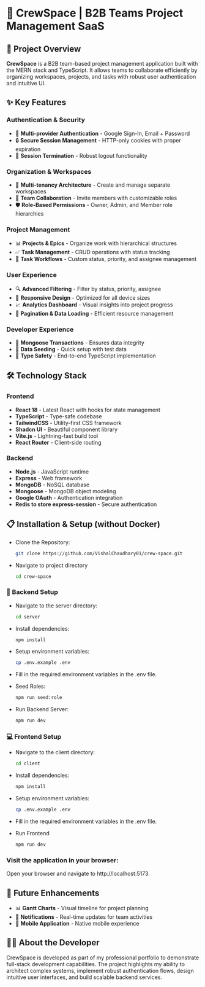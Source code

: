 # 🌟 CrewSpace | B2B Teams Project Management SaaS

## 🚀 Project Overview

**CrewSpace** is a B2B team-based project management application built with the MERN stack and TypeScript. It allows teams to collaborate efficiently by organizing workspaces, projects, and tasks with robust user authentication and intuitive UI.

## ✨ Key Features

### Authentication & Security

- 🔐 **Multi-provider Authentication** - Google Sign-In, Email + Password
- 🔒 **Secure Session Management** - HTTP-only cookies with proper expiration
- 🚪 **Session Termination** - Robust logout functionality

### Organization & Workspaces

- 🏢 **Multi-tenancy Architecture** - Create and manage separate workspaces
- 👥 **Team Collaboration** - Invite members with customizable roles
- 🛡️ **Role-Based Permissions** - Owner, Admin, and Member role hierarchies

### Project Management

- 📊 **Projects & Epics** - Organize work with hierarchical structures
- ✅ **Task Management** - CRUD operations with status tracking
- 🔄 **Task Workflows** - Custom status, priority, and assignee management

### User Experience

- 🔍 **Advanced Filtering** - Filter by status, priority, assignee
- 📱 **Responsive Design** - Optimized for all device sizes
- 📈 **Analytics Dashboard** - Visual insights into project progress
- 📃 **Pagination & Data Loading** - Efficient resource management

### Developer Experience

- 💾 **Mongoose Transactions** - Ensures data integrity
- 🌱 **Data Seeding** - Quick setup with test data
- 🧪 **Type Safety** - End-to-end TypeScript implementation

## 🛠️ Technology Stack

### Frontend

- **React 18** - Latest React with hooks for state management
- **TypeScript** - Type-safe codebase
- **TailwindCSS** - Utility-first CSS framework
- **Shadcn UI** - Beautiful component library
- **Vite.js** - Lightning-fast build tool
- **React Router** - Client-side routing

### Backend

- **Node.js** - JavaScript runtime
- **Express** - Web framework
- **MongoDB** - NoSQL database
- **Mongoose** - MongoDB object modeling
- **Google OAuth** - Authentication integration
- **Redis to store express-session** - Secure authentication

## 📋 Installation & Setup (without Docker)

- Clone the Repository:

     ```bash
     git clone https://github.com/VishalChaudhary01/crew-space.git
     ```

- Navigate to project directory

     ```bash
     cd crew-space
     ```

### 🔧 Backend Setup

  - Navigate to the server directory:

     ```bash
     cd server
     ```

  - Install dependencies:

     ```bash
     npm install
     ```

  - Setup environment variables:

     ```bash
     cp .env.example .env
     ```

  - Fill in the required environment variables in the .env file.

  - Seed Roles:

     ```bash
     npm run seed:role
     ```

  - Run Backend Server:

     ```bash
     npm run dev
     ```

### 💻 Frontend Setup

  - Navigate to the client directory:

     ```bash
     cd client
     ```

  - Install dependencies:

     ```bash
     npm install
     ```

  - Setup environment variables:

     ```bash
     cp .env.example .env
     ```

  - Fill in the required environment variables in the .env file.

  - Run Frontend

     ```bash
     npm run dev
     ```

### Visit the application in your browser:

Open your browser and navigate to http://localhost:5173.

## 🔮 Future Enhancements

- 📊 **Gantt Charts** - Visual timeline for project planning
- 🔔 **Notifications** - Real-time updates for team activities
- 📱 **Mobile Application** - Native mobile experience

## 👨‍💻 About the Developer

CrewSpace is developed as part of my professional portfolio to demonstrate full-stack development capabilities. The project highlights my ability to architect complex systems, implement robust authentication flows, design intuitive user interfaces, and build scalable backend services.
